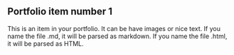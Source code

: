 ## Portfolio item number 1
This is an item in your portfolio. It can be have images or nice text. If you name the file .md, it will be parsed as markdown. If you name the file .html, it will be parsed as HTML.